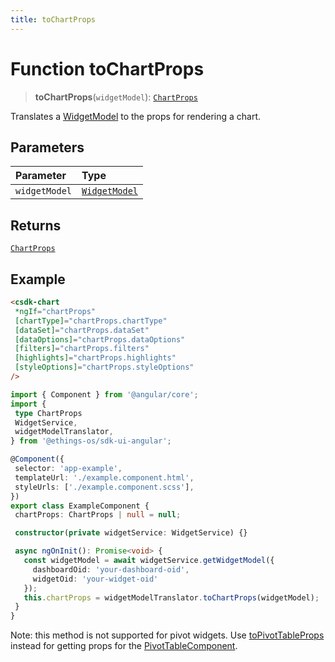 ```yaml
---
title: toChartProps
---
```


# Function toChartProps

> **toChartProps**(`widgetModel`): [`ChartProps`](../../../interfaces/interface.ChartProps.md)

Translates a [WidgetModel](../../interface.WidgetModel.md) to the props for rendering a chart.

## Parameters

| Parameter | Type |
| :------ | :------ |
| `widgetModel` | [`WidgetModel`](../../interface.WidgetModel.md) |

## Returns

[`ChartProps`](../../../interfaces/interface.ChartProps.md)

## Example

```html
<csdk-chart
 *ngIf="chartProps"
 [chartType]="chartProps.chartType"
 [dataSet]="chartProps.dataSet"
 [dataOptions]="chartProps.dataOptions"
 [filters]="chartProps.filters"
 [highlights]="chartProps.highlights"
 [styleOptions]="chartProps.styleOptions"
/>
```

```ts
import { Component } from '@angular/core';
import {
 type ChartProps
 WidgetService,
 widgetModelTranslator,
} from '@ethings-os/sdk-ui-angular';

@Component({
 selector: 'app-example',
 templateUrl: './example.component.html',
 styleUrls: ['./example.component.scss'],
})
export class ExampleComponent {
 chartProps: ChartProps | null = null;

 constructor(private widgetService: WidgetService) {}

 async ngOnInit(): Promise<void> {
   const widgetModel = await widgetService.getWidgetModel({
     dashboardOid: 'your-dashboard-oid',
     widgetOid: 'your-widget-oid'
   });
   this.chartProps = widgetModelTranslator.toChartProps(widgetModel);
 }
}
```

Note: this method is not supported for pivot widgets.
Use [toPivotTableProps](function.toPivotTableProps.md) instead for getting props for the [PivotTableComponent](../../../data-grids/class.PivotTableComponent.md).
